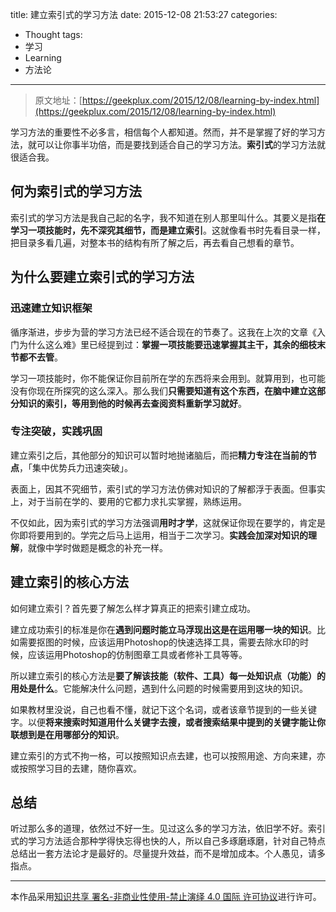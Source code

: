 title: 建立索引式的学习方法
date: 2015-12-08 21:53:27
categories:
- Thought
tags:
- 学习
- Learning
- 方法论
---

> 原文地址：[https://geekplux.com/2015/12/08/learning-by-index.html](https://geekplux.com/2015/12/08/learning-by-index.html)


学习方法的重要性不必多言，相信每个人都知道。然而，并不是掌握了好的学习方法，就可以让你事半功倍，而是要找到适合自己的学习方法。**索引式**的学习方法就很适合我。


## 何为索引式的学习方法

索引式的学习方法是我自己起的名字，我不知道在别人那里叫什么。其要义是指**在学习一项技能时，先不深究其细节，而是建立索引**。这就像看书时先看目录一样，把目录多看几遍，对整本书的结构有所了解之后，再去看自己想看的章节。


## 为什么要建立索引式的学习方法

### 迅速建立知识框架

循序渐进，步步为营的学习方法已经不适合现在的节奏了。这我在上次的文章《入门为什么这么难》里已经提到过：**掌握一项技能要迅速掌握其主干，其余的细枝末节都不去管**。

学习一项技能时，你不能保证你目前所在学的东西将来会用到。就算用到，也可能没有你现在所探究的这么深入。那么我们**只需要知道有这个东西，在脑中建立这部分知识的索引，等用到他的时候再去查阅资料重新学习就好**。


<!-- more -->


### 专注突破，实践巩固

建立索引之后，其他部分的知识可以暂时地抛诸脑后，而把**精力专注在当前的节点**，「集中优势兵力迅速突破」。

表面上，因其不究细节，索引式的学习方法仿佛对知识的了解都浮于表面。但事实上，对于当前在学的、要用的它都力求扎实掌握，熟练运用。

不仅如此，因为索引式的学习方法强调**用时才学**，这就保证你现在要学的，肯定是你即将要用到的。学完之后马上运用，相当于二次学习。**实践会加深对知识的理解**，就像中学时做题是概念的补充一样。


## 建立索引的核心方法

如何建立索引？首先要了解怎么样才算真正的把索引建立成功。

建立成功索引的标准是你在**遇到问题时能立马浮现出这是在运用哪一块的知识**。比如需要抠图的时候，应该运用Photoshop的快速选择工具，需要去除水印的时候，应该运用Photoshop的仿制图章工具或者修补工具等等。

所以建立索引的核心方法是**要了解该技能（软件、工具）每一处知识点（功能）的用处是什么**。它能解决什么问题，遇到什么问题的时候需要用到这块的知识。

如果教材里没说，自己也看不懂，就记下这个名词，或者该章节提到的一些关键字。以便**将来搜索时知道用什么关键字去搜，或者搜索结果中提到的关键字能让你联想到是在用哪部分的知识**。

建立索引的方式不拘一格，可以按照知识点去建，也可以按照用途、方向来建，亦或按照学习目的去建，随你喜欢。


## 总结

听过那么多的道理，依然过不好一生。见过这么多的学习方法，依旧学不好。索引式的学习方法适合那种学得快忘得也快的人，所以自己多琢磨琢磨，针对自己特点总结出一套方法论才是最好的。尽量提升效益，而不是增加成本。个人愚见，请多指点。



--------------
本作品采用[知识共享 署名-非商业性使用-禁止演绎 4.0 国际 许可协议](http://creativecommons.org/licenses/by-nc-nd/4.0/)进行许可。
